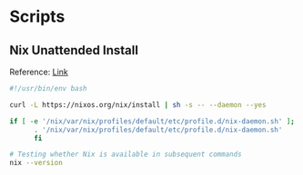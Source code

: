 # Scripts

## Nix Unattended Install 

Reference: [Link](https://discourse.nixos.org/t/how-to-run-the-nix-installer-silently-from-a-shell-script/25633)


```bash
#!/usr/bin/env bash

curl -L https://nixos.org/nix/install | sh -s -- --daemon --yes

if [ -e '/nix/var/nix/profiles/default/etc/profile.d/nix-daemon.sh' ]; then
      . '/nix/var/nix/profiles/default/etc/profile.d/nix-daemon.sh'
      fi

# Testing whether Nix is available in subsequent commands
nix --version
```
